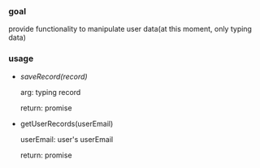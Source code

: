 ### goal
provide functionality to manipulate user data(at this moment, only typing data)

### usage
* *saveRecord(record)*

    arg: typing record

    return: promise

* getUserRecords(userEmail)

    userEmail: user's userEmail

    return: promise



